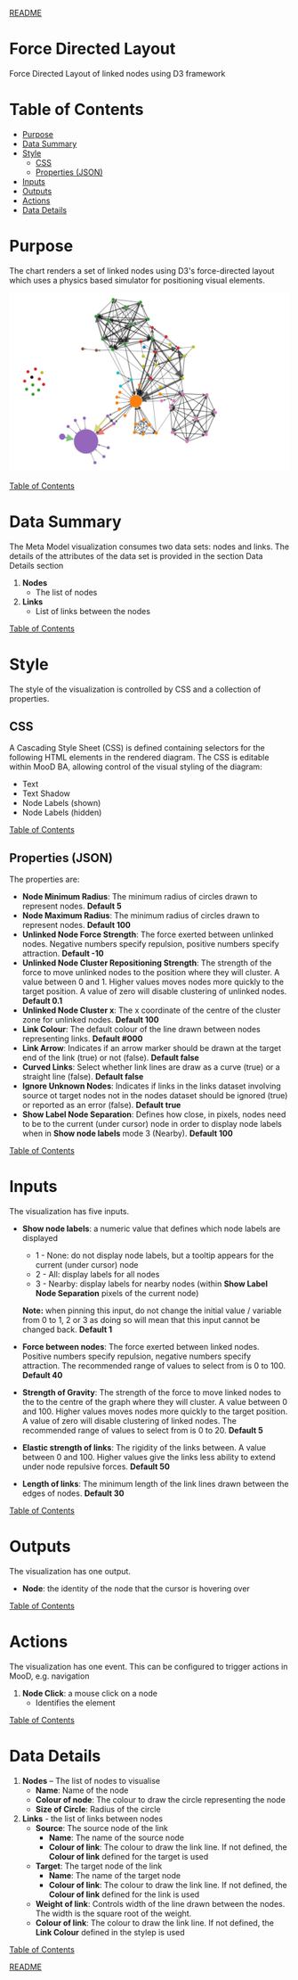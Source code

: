 [README](../../README.md)

# Force Directed Layout

Force Directed Layout of linked nodes using D3 framework

# Table of Contents

*   [Purpose](#purpose)
*   [Data Summary](#data-summary)
*   [Style](#style)
    * [CSS](#css)
    * [Properties (JSON)](#properties-json)
*   [Inputs](#inputs)
*   [Outputs](#outputs)
*   [Actions](#actions)
*   [Data Details](#data-details)

# Purpose
The chart renders a set of linked nodes using D3's force-directed layout which uses a physics based simulator for positioning visual elements.

[![Directed Force Layout](images/force-directed-example.png "D3 Force Directed Layout")](https://www.d3indepth.com/force-layout/)

[Table of Contents](#table-of-contents)

# Data Summary

The Meta Model visualization consumes two data sets: nodes and links. The details of the attributes of the data set is provided in the section Data Details section
1.	__Nodes__
    * The list of nodes
1.  __Links__
    * List of links between the nodes

[Table of Contents](#table-of-contents)

# Style

The style of the visualization is controlled by CSS and a collection of properties.

## CSS

A Cascading Style Sheet (CSS) is defined containing selectors for the following HTML elements in the rendered diagram. The CSS is editable within MooD BA, allowing control of the visual styling of the diagram:

*	Text
*   Text Shadow
*   Node Labels (shown)
*   Node Labels (hidden)

[Table of Contents](#table-of-contents)

## Properties (JSON)

The properties are:

*   __Node Minimum Radius__: The minimum radius of circles drawn to represent nodes. __Default 5__
*   __Node Maximum Radius__: The minimum radius of circles drawn to represent nodes. __Default 100__
*   __Unlinked Node Force Strength__: The force exerted between unlinked nodes. Negative numbers specify repulsion, positive numbers specify attraction. __Default -10__
*   __Unlinked Node Cluster Repositioning Strength__: The strength of the force to move unlinked nodes to the position where they will cluster. A value between 0 and 1. Higher values moves nodes more quickly to the target position. A value of zero will disable clustering of unlinked nodes. __Default 0.1__
*   __Unlinked Node Cluster x__: The x coordinate of the centre of the cluster zone for unlinked nodes. __Default 100__
*	__Link Colour__: The default colour of the line drawn between nodes representing links. __Default #000__
*   __Link Arrow__: Indicates if an arrow marker should be drawn at the target end of the link (true) or not (false). __Default false__
*   __Curved Links__: Select whether link lines are draw as a curve (true) or a straight line (false). __Default false__
*   __Ignore Unknown Nodes__: Indicates if links in the links dataset involving source ot target nodes not in the nodes dataset should be ignored (true) or reported as an error (false). __Default true__
*   __Show Label Node Separation__: Defines how close, in pixels, nodes need to be to the current (under cursor) node in order to display node labels when in __Show node labels__ mode 3 (Nearby). __Default 100__

[Table of Contents](#table-of-contents)


# Inputs

The visualization has five inputs.

* __Show node labels__: a numeric value that defines which node labels are displayed
   * 1 - None: do not display node labels, but a tooltip appears for the current (under cursor) node
   * 2 - All: display labels for all nodes
   * 3 - Nearby: display labels for nearby nodes (within __Show Label Node Separation__ pixels of the current node)

  __Note:__ when pinning this input, do not change the initial value / variable from 0 to 1, 2 or 3 as doing so will mean that this input cannot be changed back. __Default 1__

* __Force between nodes__: The force exerted between linked nodes. Positive numbers specify repulsion, negative numbers specify attraction. The recommended range of values to select from is 0 to 100. __Default 40__

* __Strength of Gravity__: The strength of the force to move linked nodes to the to the centre of the graph where they will cluster. A value between 0 and 100. Higher values moves nodes more quickly to the target position. A value of zero will disable clustering of linked nodes. The recommended range of values to select from is 0 to 20. __Default 5__

* __Elastic strength of links__: The rigidity of the links between.  A value between 0 and 100. Higher values give the links less ability to extend under node repulsive forces. __Default 50__

* __Length of links__: The minimum length of the link lines drawn between the edges of nodes. __Default 30__

[Table of Contents](#table-of-contents)

# Outputs

The visualization has one output.

* __Node__: the identity of the node that the cursor is hovering over

[Table of Contents](#table-of-contents)

# Actions

The visualization has one event. This can be configured to trigger actions in MooD, e.g. navigation
1.	__Node Click__: a mouse click on a node
    * Identifies the element

[Table of Contents](#table-of-contents)

# Data Details

1.	__Nodes__ – The list of nodes to visualise
    *	__Name__: Name of the node
    *   __Colour of node__: The colour to draw the circle representing the node
    *   __Size of Circle__: Radius of the circle
1.  __Links__ - the list of links between nodes
    *   __Source__: The source node of the link
        *    __Name__: The name of the source node
        *    __Colour of link__: The colour to draw the link line. If not defined, the __Colour of link__ defined for the target is used
    *   __Target__: The target node of the link
        *    __Name__: The name of the target node
        *    __Colour of link__: The colour to draw the link line. If not defined, the __Colour of link__ defined for the link is used
    *   __Weight of link__: Controls width of the line drawn between the nodes. The width is the square root of the weight. 
    *   __Colour of link__: The colour to draw the link line. If not defined, the __Link Colour__ defined in the stylep is used


[Table of Contents](#table-of-contents)

[README](../../README.md)
